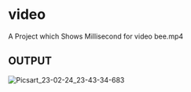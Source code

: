 # video

A Project which Shows Millisecond for video bee.mp4


## OUTPUT
![Picsart_23-02-24_23-43-34-683](https://user-images.githubusercontent.com/115164085/221266952-58d82027-4d1c-4f02-a1df-cc5f7ed13d91.jpg)
